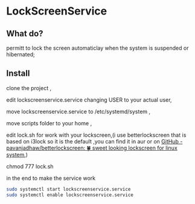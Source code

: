 # LockScreenService

## What do?

permitt to lock the screen automaticlay when the system is suspended or hibernated;

## Install

clone the project ,

edit lockscreenservice.service changing  USER to your actual user,

move lockscreenservice.service to /etc/systemd/system ,

move scripts folder to your home ,

edit lock.sh for work with your lockscreen,(i use betterlockscreen that is based on i3lock so it is the default ,you can find it in aur or on [GitHub - pavanjadhaw/betterlockscreen: 🍀 sweet looking lockscreen for linux system](https://github.com/pavanjadhaw/betterlockscreen),)

chmod 777 lock.sh 

in the end to make the service work 

```bash
sudo systemctl start lockscreenservice.service
sudo systemctl enable lockscreenservice.service

              
```
